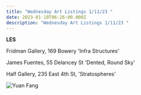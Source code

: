 ```yaml
---
title: "Wednesday Art Listings 1/11/23 "
date: 2023-01-10T06:26:00.000Z
description: "Wednesday Art Listings 1/11/23 "
---
```

**L﻿ES**

F﻿ridman Gallery, 169 Bowery 'Infra Structures'

J﻿ames Fuentes, 55 Delancey St 'Dented, Round Sky'

H﻿alf Gallery, 235 East 4th St, 'Stratospheres'

![](/images/2023-01-08-test.jpg "Yuan Fang")